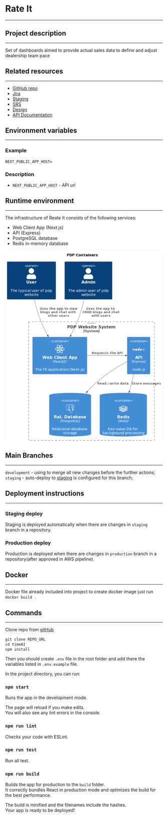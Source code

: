 # Rate It
___
## Project description
___
Set of dashboards aimed to provide actual sales data to define and adjust dealership team pace
## Related resources
___
* [GitHub repo](#)
* [Jira](#)
* [Staging](#)
* [SRS](#)
* [Design](#)
* [API Documentation](#)
## Environment variables
___
### Example
```
NEXT_PUBLIC_APP_HOST=
```
### Description
* ``NEXT_PUBLIC_APP_HOST`` - API url

## Runtime environment
___
The infrastructure of Reate It consists of the following services:
* Web Client App (Next.js)
* API (Express)
* PostgreSQL database
* Redis in-memory database

![architecture](./architecture.png)

## Main Branches
____
`development` - using to merge all new changes before the further actions;<br>
`staging` - auto-deploy to [staging](#) is configured for this branch;

## Deployment instructions
___
### Staging deploy
Staging is deployed automatically when there are changes in `staging` branch in a repository.

### Production deploy
Production is deployed when there are changes in `production` branch in a repository(after approved in AWS pipeline).

## Docker
___
Docker file already included into project to create docker image just run `docker build .`

## Commands
___

Clone repo from [gitHub](#)
 ```
 git clone REPO_URL
 cd timeAI
 npm install
 ```

Then you should create `.env` file in the root folder and add there the variables listed in `.env.example` file.

In the project directory, you can run:

### `npm start`

Runs the app in the development mode.<br>

The page will reload if you make edits.<br>
You will also see any lint errors in the console.

### `npm run lint`

Checks your code with ESLint.<br>

### `npm run test`

Run all test.<br>

### `npm run build`

Builds the app for production to the `build` folder.<br>
It correctly bundles React in production mode and optimizes the build for the best performance.

The build is minified and the filenames include the hashes.<br>
Your app is ready to be deployed!
